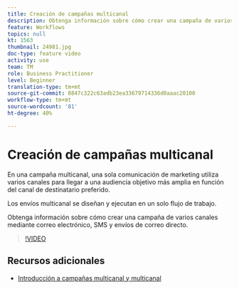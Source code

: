 ```yaml
---
title: Creación de campañas multicanal
description: Obtenga información sobre cómo crear una campaña de varios canales mediante correo electrónico, SMS y envíos de correo directo.
feature: Workflows
topics: null
kt: 1563
thumbnail: 24981.jpg
doc-type: feature video
activity: use
team: TM
role: Business Practitioner
level: Beginner
translation-type: tm+mt
source-git-commit: 8847c322c63adb23ea33679714336d0aaac20100
workflow-type: tm+mt
source-wordcount: '81'
ht-degree: 40%

---
```



# Creación de campañas multicanal

En una campaña multicanal, una sola comunicación de marketing utiliza varios canales para llegar a una audiencia objetivo más amplia en función del canal de destinatario preferido.

Los envíos multicanal se diseñan y ejecutan en un solo flujo de trabajo.

Obtenga información sobre cómo crear una campaña de varios canales mediante correo electrónico, SMS y envíos de correo directo.

>[!VIDEO](https://video.tv.adobe.com/v/24981?quality=12)

## Recursos adicionales

* [Introducción a campañas multicanal y multicanal](/help/orchestrating-campaigns/introduction-to-cross-and-multi-channel-campaigns.md)

